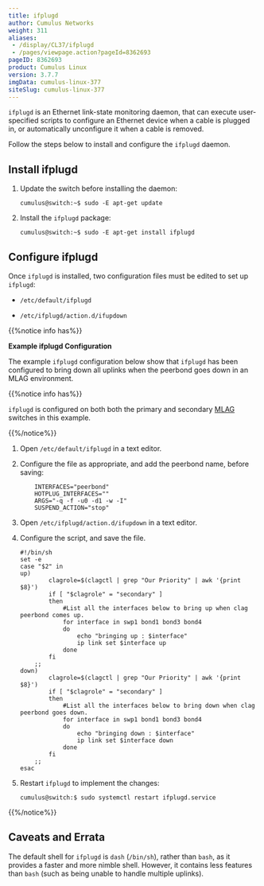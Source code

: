```yaml
---
title: ifplugd
author: Cumulus Networks
weight: 311
aliases:
 - /display/CL37/ifplugd
 - /pages/viewpage.action?pageId=8362693
pageID: 8362693
product: Cumulus Linux
version: 3.7.7
imgData: cumulus-linux-377
siteSlug: cumulus-linux-377
---
```

`ifplugd` is an Ethernet link-state monitoring daemon, that can execute
user-specified scripts to configure an Ethernet device when a cable is
plugged in, or automatically unconfigure it when a cable is removed.

Follow the steps below to install and configure the `ifplugd` daemon.

## <span>Install ifplugd</span>

1.  Update the switch before installing the daemon:
    
        cumulus@switch:~$ sudo -E apt-get update

2.  Install the `ifplugd` package:
    
        cumulus@switch:~$ sudo -E apt-get install ifplugd

## <span>Configure ifplugd</span>

Once `ifplugd` is installed, two configuration files must be edited to
set up `ifplugd`:

  - `/etc/default/ifplugd`

  - `/etc/ifplugd/action.d/ifupdown`

{{%notice info has%}}

**Example ifplugd Configuration**

The example `ifplugd` configuration below show that `ifplugd` has been
configured to bring down all uplinks when the peerbond goes down in an
MLAG environment.

<div class="confbox admonition admonition-note">

<span class="admonition-icon confluence-information-macro-icon"></span>

<div class="admonition-body">

{{%notice info has%}}

`ifplugd` is configured on both both the primary and secondary
[MLAG](/version/cumulus-linux-377/Layer-2/Multi-Chassis-Link-Aggregation---MLAG)
switches in this example.

{{%/notice%}}

</div>

</div>

1.  Open `/etc/default/ifplugd` in a text editor.

2.  Configure the file as appropriate, and add the peerbond name, before
    saving:
    
    ``` 
        INTERFACES="peerbond"
        HOTPLUG_INTERFACES=""
        ARGS="-q -f -u0 -d1 -w -I"
        SUSPEND_ACTION="stop"
    ```

3.  Open `/etc/ifplugd/action.d/ifupdown` in a text editor.

4.  Configure the script, and save the file.
    
        #!/bin/sh
        set -e
        case "$2" in
        up)
                clagrole=$(clagctl | grep "Our Priority" | awk '{print $8}')
                if [ "$clagrole" = "secondary" ]
                then
                    #List all the interfaces below to bring up when clag peerbond comes up.
                    for interface in swp1 bond1 bond3 bond4
                    do
                        echo "bringing up : $interface"  
                        ip link set $interface up
                    done
                fi
            ;;
        down)
                clagrole=$(clagctl | grep "Our Priority" | awk '{print $8}')
                if [ "$clagrole" = "secondary" ]
                then
                    #List all the interfaces below to bring down when clag peerbond goes down.
                    for interface in swp1 bond1 bond3 bond4
                    do
                        echo "bringing down : $interface"
                        ip link set $interface down
                    done
                fi
            ;;
        esac

5.  Restart `ifplugd` to implement the changes:
    
        cumulus@switch:$ sudo systemctl restart ifplugd.service

{{%/notice%}}

## <span>Caveats and Errata</span>

The default shell for `ifplugd` is `dash` (`/bin/sh`), rather than
`bash`, as it provides a faster and more nimble shell. However, it
contains less features than `bash` (such as being unable to handle
multiple uplinks).

<article id="html-search-results" class="ht-content" style="display: none;">

</article>

<footer id="ht-footer">

</footer>
